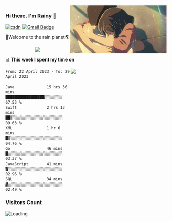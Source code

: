 <img  align='right' height="150" src="https://github.com/LikeRainDay/LikeRainDay/blob/master/pic/img_rain_1.gif?raw=true">



### Hi there. I'm Rainy :lemon:

[![csdn](https://img.shields.io/badge/-csdn-c14438?style=flat-square&logo=c&logoColor=white)](https://blog.csdn.net/qq_15807167)
[![Gmail Badge](https://img.shields.io/badge/-gmail-c14438?style=flat-square&logo=Gmail&logoColor=white&link=mailto:houshuai0816@gmail.com)](mailto:houshuai0816@gmail.com)

🚀Welcome to the rain planet🌎

<center>
<img align='center'  src="https://source.unsplash.com/random/1200x600">
</center>

📊 **This week I spent my time on**

<img align='right'   width="300" src="https://github-readme-stats.vercel.app/api?username=LikeRainDay&show_icons=true&title_color=fff&icon_color=79ff97&text_color=9f9f9f&bg_color=151515&count_private=true">

<!--START_SECTION:waka-->

```text
From: 22 April 2023 - To: 29 April 2023

Java              15 hrs 36 mins  █████████████████░░░░░░░░   67.53 %
Swift             2 hrs 13 mins   ██▒░░░░░░░░░░░░░░░░░░░░░░   09.63 %
XML               1 hr 6 mins     █▒░░░░░░░░░░░░░░░░░░░░░░░   04.76 %
Go                46 mins         █░░░░░░░░░░░░░░░░░░░░░░░░   03.37 %
JavaScript        41 mins         ▓░░░░░░░░░░░░░░░░░░░░░░░░   02.96 %
SQL               34 mins         ▓░░░░░░░░░░░░░░░░░░░░░░░░   02.49 %
```

<!--END_SECTION:waka-->

### Visitors Count
<img align="left" src = "https://profile-counter.glitch.me/LikeRainDay/count.svg" alt ="Loading">

